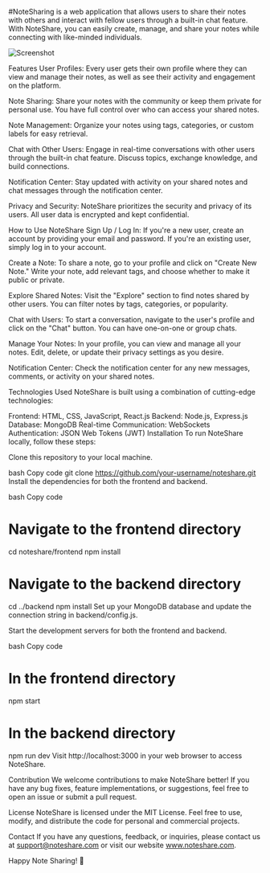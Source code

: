 #NoteSharing is a web application that allows users to share their notes with others and interact with fellow users through a built-in chat feature. With NoteShare, you can easily create, manage, and share your notes while connecting with like-minded individuals.

![Screenshot](./frontend/public/images/home.png)

Features
User Profiles: Every user gets their own profile where they can view and manage their notes, as well as see their activity and engagement on the platform.

Note Sharing: Share your notes with the community or keep them private for personal use. You have full control over who can access your shared notes.

Note Management: Organize your notes using tags, categories, or custom labels for easy retrieval.

Chat with Other Users: Engage in real-time conversations with other users through the built-in chat feature. Discuss topics, exchange knowledge, and build connections.

Notification Center: Stay updated with activity on your shared notes and chat messages through the notification center.

Privacy and Security: NoteShare prioritizes the security and privacy of its users. All user data is encrypted and kept confidential.

How to Use NoteShare
Sign Up / Log In: If you're a new user, create an account by providing your email and password. If you're an existing user, simply log in to your account.

Create a Note: To share a note, go to your profile and click on "Create New Note." Write your note, add relevant tags, and choose whether to make it public or private.

Explore Shared Notes: Visit the "Explore" section to find notes shared by other users. You can filter notes by tags, categories, or popularity.

Chat with Users: To start a conversation, navigate to the user's profile and click on the "Chat" button. You can have one-on-one or group chats.

Manage Your Notes: In your profile, you can view and manage all your notes. Edit, delete, or update their privacy settings as you desire.

Notification Center: Check the notification center for any new messages, comments, or activity on your shared notes.

Technologies Used
NoteShare is built using a combination of cutting-edge technologies:

Frontend: HTML, CSS, JavaScript, React.js
Backend: Node.js, Express.js
Database: MongoDB
Real-time Communication: WebSockets
Authentication: JSON Web Tokens (JWT)
Installation
To run NoteShare locally, follow these steps:

Clone this repository to your local machine.

bash
Copy code
git clone https://github.com/your-username/noteshare.git
Install the dependencies for both the frontend and backend.

bash
Copy code
# Navigate to the frontend directory
cd noteshare/frontend
npm install

# Navigate to the backend directory
cd ../backend
npm install
Set up your MongoDB database and update the connection string in backend/config.js.

Start the development servers for both the frontend and backend.

bash
Copy code
# In the frontend directory
npm start

# In the backend directory
npm run dev
Visit http://localhost:3000 in your web browser to access NoteShare.

Contribution
We welcome contributions to make NoteShare better! If you have any bug fixes, feature implementations, or suggestions, feel free to open an issue or submit a pull request.

License
NoteShare is licensed under the MIT License. Feel free to use, modify, and distribute the code for personal and commercial projects.

Contact
If you have any questions, feedback, or inquiries, please contact us at support@noteshare.com or visit our website www.noteshare.com.

Happy Note Sharing! 📝
